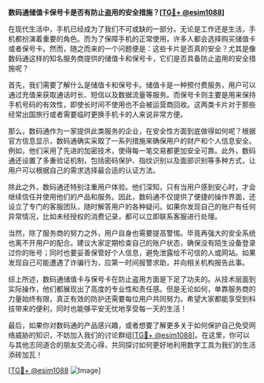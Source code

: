 **数码通储值卡保号卡是否有防止盗用的安全措施？[[TG💪+ @esim1088](https://t.me/s/esim1088)]**

在现代生活中，手机已经成为了我们不可或缺的一部分。无论是工作还是生活，手机都扮演着重要的角色。而为了保障手机的正常使用，许多人都会选择购买储值卡或者保号卡。然而，随之而来的一个问题便是：这些卡片是否真的安全？尤其是像数码通这样的知名服务商提供的储值卡和保号卡，它们是否具备防止盗用的安全措施呢？

首先，我们需要了解什么是储值卡和保号卡。储值卡是一种预付费服务，用户可以通过充值来获取通话时长、短信以及数据流量等服务。而保号卡则主要是用来保持手机号码的有效性，即使长时间不使用也不会被运营商回收。这两类卡片对于那些经常出国旅行或者需要临时更换手机卡的人来说非常方便。

那么，数码通作为一家提供此类服务的企业，在安全性方面到底做得如何呢？根据官方信息显示，数码通确实采取了一系列措施来确保用户的财产和个人信息安全。例如，他们采用了先进的加密技术，使得每一笔交易都更加安全可靠。此外，数码通还设置了多重验证机制，包括密码保护、指纹识别以及面部识别等多种方式，让用户可以根据自己的需求选择最合适的认证方法。

除此之外，数码通还特别注重用户体验。他们深知，只有当用户感到安心时，才会继续信任并使用他们的产品和服务。因此，数码通不仅提供了便捷的操作界面，还设立了专门的客服团队，随时解答用户的各种疑问。如果你发现自己的账户有任何异常情况，比如未经授权的消费记录，都可以立即联系客服进行处理。

当然，除了服务商的努力之外，用户自身也需要提高警惕。毕竟再强大的安全系统也离不开用户的配合。建议大家定期检查自己的账户状态，确保没有陌生设备登录过你的账号；同时也要妥善保管好个人信息，避免泄露给不可信的人或网站。如果发现自己可能遭遇了诈骗行为，应第一时间报警求助，并向相关机构报告此事。

综上所述，数码通储值卡与保号卡在防止盗用方面是下足了功夫的。从技术层面到实际操作，他们都展现出了高度的专业性和责任感。但是无论如何，单靠服务商的力量始终有限，真正有效的防护还需要每位用户共同努力。希望大家都能享受到科技带来的便利，同时也能够平安无忧地享受每一天的生活！

最后，如果你对数码通的产品感兴趣，或者想要了解更多关于如何保护自己免受网络威胁的知识，不妨加入我们的讨论群组[[TG💪+ @esim1088](https://t.me/s/esim1088)]。在这里，你可以与其他志同道合的朋友交流心得，共同探讨如何更好地利用数字工具为我们的生活添砖加瓦！

[[TG💪+ @esim1088](https://t.me/s/esim1088) ![Image](https://i.postimg.cc/4NQfJmqS/Snipaste-2025-05-13-00-14-12.png)]